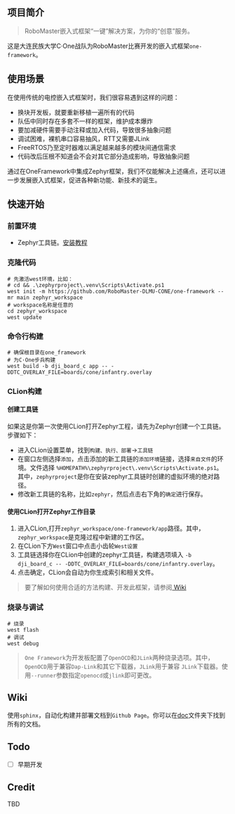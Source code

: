 ## 项目简介

> RoboMaster嵌入式框架“一键”解决方案，为你的“创意”服务。

这是大连民族大学C·One战队为RoboMaster比赛开发的嵌入式框架`one-framework`。

## 使用场景

在使用传统的电控嵌入式框架时，我们很容易遇到这样的问题：

- 换块开发板，就要重新移植一遍所有的代码
- 队伍中同时存在多套不一样的框架，维护成本爆炸
- 要加减硬件需要手动注释或加入代码，导致很多抽象问题
- 调试困难，裸机串口容易抽风，RTT又需要JLink
- FreeRTOS乃至定时器难以满足越来越多的模块间通信需求
- 代码改后压根不知道会不会对其它部分造成影响，导致抽象问题

通过在OneFramework中集成Zephyr框架，我们不仅能解决上述痛点，还可以进一步发展嵌入式框架，促进各种新功能、新技术的诞生。

## 快速开始

### 前置环境

- Zephyr工具链。[安装教程](https://docs.zephyrproject.org/latest/develop/getting_started/index.html)

### 克隆代码

```shell
# 先激活west环境，比如：
# cd && .\zephyrproject\.venv\Scripts\Activate.ps1
west init -m https://github.com/RoboMaster-DLMU-CONE/one-framework --mr main zephyr_workspace
# workspace名称是任意的
cd zephyr_workspace
west update
```

### 命令行构建

```shell
# 确保根目录在one_framework
# 为C·One步兵构建
west build -b dji_board_c app -- -DDTC_OVERLAY_FILE=boards/cone/infantry.overlay
```

### CLion构建

#### 创建工具链

如果这是你第一次使用CLion打开Zephyr工程，请先为Zephyr创建一个工具链。步骤如下：

- 进入CLion设置菜单，找到`构建、执行、部署`->`工具链`
- 在窗口左侧选择`添加`，点击添加的新工具链的`添加环境`链接，选择`来自文件`的环境。文件选择
  `%HOMEPATH%\zephyrproject\.venv\Scripts\Activate.ps1`。其中，`zephyrproject`是你在安装zephyr工具链时创建的虚拟环境的绝对路径。
- 修改新工具链的名称，比如`zephyr`，然后点击右下角的`确定`进行保存。

#### 使用CLion打开Zephyr工作目录

1. 进入CLion,打开`zephyr_workspace/one-framework/app`路径。其中，`zephyr_workspace`是克隆过程中新建的工作区。
2. 在CLion下方`West`窗口中点击小齿轮`West设置`
3. 工具链选择你在CLion中创建的zephyr工具链，构建选项填入
   `-b dji_board_c -- -DDTC_OVERLAY_FILE=boards/cone/infantry.overlay`。
4. 点击确定，CLion会自动为你生成索引和相关文件。

> 要了解如何使用合适的方法构建、开发此框架，请参阅[
Wiki](https://robomaster-dlmu-cone.github.io/one-framework/texts/dev/build-system.html)

### 烧录与调试

```shell
# 烧录
west flash
# 调试
west debug
```

> `One Framework`为开发板配置了`OpenOCD`和`JLink`两种烧录选项。其中，`OpenOCD`用于兼容`Dap-Link`和其它下载器，`JLink`用于兼容
`JLink`下载器。使用`--runner`参数指定`openocd`或`jlink`即可更改。

## Wiki

使用`sphinx`，自动化构建并部署文档到`Github Page`。你可以在[doc](doc)文件夹下找到所有的文档。

## Todo

- [ ] 早期开发

## Credit

TBD